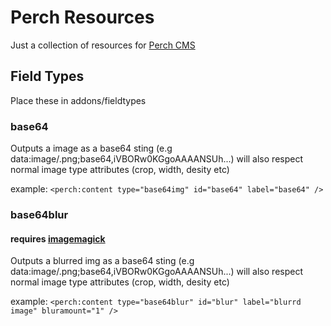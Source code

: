 # Perch Resources

Just a collection of resources for [Perch CMS](https://grabaperch.com/ "Perch")

## Field Types

Place these in addons/fieldtypes

### base64

Outputs a image as a base64 sting (e.g data:image/.png;base64,iVBORw0KGgoAAAANSUh...) will also respect normal image type attributes (crop, width, desity etc)

example:
    `<perch:content type="base64img" id="base64" label="base64" />`


### base64blur

#### requires [imagemagick](http://www.imagemagick.org/)

Outputs a blurred img as a base64 sting (e.g data:image/.png;base64,iVBORw0KGgoAAAANSUh...) will also respect normal image type attributes (crop, width, desity etc)

example:
    `<perch:content type="base64blur" id="blur" label="blurrd image" bluramount="1" />`

